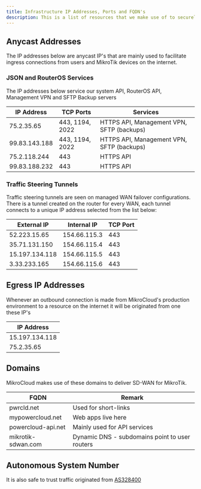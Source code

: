```yaml
---
title: Infrastructure IP Addresses, Ports and FQDN's
description: This is a list of resources that we make use of to securely deliver our services to thousands of MikroTik routers and users over the internet.
---
```


## Anycast Addresses

The IP addresses below are anycast IP's that are mainly used to facilitate ingress connections from users and MikroTik devices on the internet.


### JSON and RouterOS Services

The IP addresses below service our system API, RouterOS API, Management VPN and SFTP Backup servers

| IP Address | TCP Ports | Services |
|------------|------|-------------|
| 75.2.35.65 | 443, 1194, 2022 | HTTPS API, Management VPN, SFTP (backups) |
| 99.83.143.188 | 443, 1194, 2022 | HTTPS API, Management VPN, SFTP (backups) |
| 75.2.118.244 | 443 | HTTPS API |
| 99.83.188.232 | 443 | HTTPS API |


### Traffic Steering Tunnels

Traffic steering tunnels are seen on managed WAN failover configurations. There is a tunnel created on the router for every WAN, each tunnel connects to a unique IP address selected from the list below:

| External IP | Internal IP | TCP Port |
|------------|------|------|
| 52.223.15.65 | 154.66.115.3 | 443 |
| 35.71.131.150 | 154.66.115.4 | 443 |
| 15.197.134.118 | 154.66.115.5 | 443 |
| 3.33.233.165 | 154.66.115.6 | 443 |


## Egress IP Addresses

Whenever an outbound connection is made from MikroCloud's production environment to a resource on the internet it will be originated from one these IP's

| IP Address |
|------------|
| 15.197.134.118 |
| 75.2.35.65 |

## Domains

MikroCloud makes use of these domains to deliver SD-WAN for MikroTik.

| FQDN | Remark |
|------------|------|
| pwrcld.net | Used for short-links |
| mypowercloud.net | Web apps live here |
| powercloud-api.net | Mainly used for API services
| mikrotik-sdwan.com | Dynamic DNS - subdomains point to user routers

## Autonomous System Number

It is also safe to trust traffic originated from [AS328400](https://www.peeringdb.com/net/10680)


